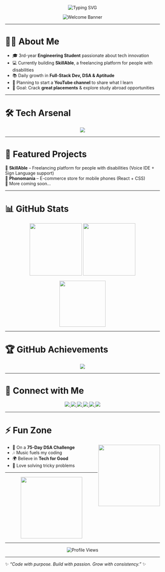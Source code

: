 <!-- Animated Header -->
<p align="center">
  <img src="https://readme-typing-svg.herokuapp.com?font=Fira+Code&pause=1000&color=00F720&center=true&vCenter=true&width=600&lines=Hi%2C+I'm+Gagan+Saini+👋;Full-Stack+Web+Developer+💻;DSA+Enthusiast+⚡;Aspiring+Software+Engineer+🚀;Open+Source+Contributor+🌍" alt="Typing SVG" />
</p>

<!-- Banner -->
<p align="center">
  <img src="https://raw.githubusercontent.com/halfrost/halfrost/master/icons/header_.png" alt="Welcome Banner"/>
</p>

---

# 👨‍💻 About Me  

- 🎓 3rd-year **Engineering Student** passionate about tech innovation  
- 💻 Currently building **SkillAble**, a freelancing platform for people with disabilities  
- 📚 Daily growth in **Full-Stack Dev, DSA & Aptitude**  
- 🎥 Planning to start a **YouTube channel** to share what I learn  
- 🎯 Goal: Crack **great placements** & explore study abroad opportunities  

---

# 🛠️ Tech Arsenal  

<p align="center">
  <img src="https://skillicons.dev/icons?i=html,css,js,react,tailwind,nodejs,express,mongodb,java,cpp,c,git,github,vscode" />
</p>

---

# 🚀 Featured Projects  

🔹 **SkillAble** – Freelancing platform for people with disabilities (Voice IDE + Sign Language support)  
🔹 **Phonomania** – E-commerce store for mobile phones (React + CSS)  
🔹 More coming soon…  

---

# 📊 GitHub Stats  

<p align="center">
  <img src="https://github-readme-stats.vercel.app/api?username=gagan052&show_icons=true&theme=tokyonight&hide_border=true" height="170"/>
  <img src="https://github-readme-streak-stats.herokuapp.com/?user=gagan052&theme=tokyonight&hide_border=true" height="170"/>
</p>

<p align="center">
  <img src="https://github-readme-stats.vercel.app/api/top-langs/?username=gagan052&layout=compact&theme=tokyonight&hide_border=true" height="150"/>
</p>

---

# 🏆 GitHub Achievements  

<p align="center">
  <img src="https://github-profile-trophy.vercel.app/?username=gagan052&theme=onedark&no-frame=true&row=1&column=6" />
</p>

---

# 🤝 Connect with Me  

<p align="center">
  <a href="https://leetcode.com/u/Gagan_saini352/" target="_blank">
    <img src="https://img.shields.io/badge/LeetCode-FFA116?style=for-the-badge&logo=leetcode&logoColor=black"/>
  </a>
  <a href="https://www.linkedin.com/in/gagan-saini-90b2a71b0/" target="_blank">
    <img src="https://img.shields.io/badge/LinkedIn-0077B5?style=for-the-badge&logo=linkedin&logoColor=white"/>
  </a>
  <a href="https://x.com/Gagan_saini4" target="_blank">
    <img src="https://img.shields.io/badge/X-(formerly Twitter)-1DA1F2?style=for-the-badge&logo=twitter&logoColor=white"/>
  </a>
  <a href="https://github.com/gagan052" target="_blank">
    <img src="https://img.shields.io/badge/GitHub-333?style=for-the-badge&logo=github&logoColor=white"/>
  </a>
  <a href="https://www.instagram.com/gaggansaini352/?hl=en" target="_blank">
    <img src="https://img.shields.io/badge/Instagram-E4405F?style=for-the-badge&logo=instagram&logoColor=white"/>
  </a>
  <a href="mailto:gagansaini7207@gmail.com">
    <img src="https://img.shields.io/badge/Gmail-D14836?style=for-the-badge&logo=gmail&logoColor=white"/>
  </a>
</p>

---

# ⚡ Fun Zone  

<img align="right" height="200" src="https://media.giphy.com/media/qgQUggAC3Pfv687qPC/giphy.gif"/>

- 🚀 On a **75-Day DSA Challenge**  
- 🎶 Music fuels my coding  
- 🌍 Believe in **Tech for Good**  
- 🧩 Love solving tricky problems  

---

<p align="center">
  <img src="https://media.giphy.com/media/L1R1tvI9svkIWwpVYr/giphy.gif" height="200"/>
</p>

---

<p align="center">
  <img src="https://komarev.com/ghpvc/?username=gagan052&style=for-the-badge&color=brightgreen" alt="Profile Views"/>
</p>

---

✨ *“Code with purpose. Build with passion. Grow with consistency.”* ✨  
